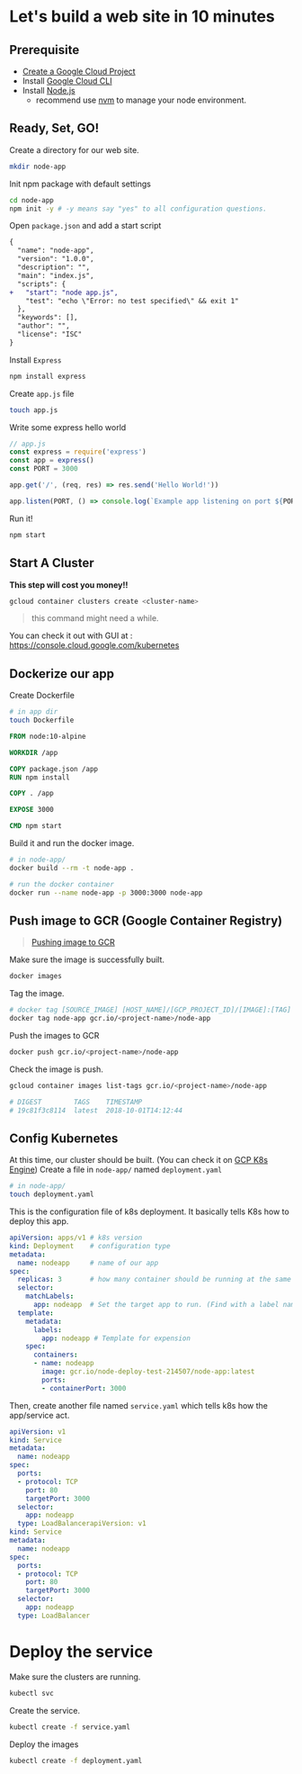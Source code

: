 # Let's build a web site in 10 minutes

## Prerequisite

- [Create a Google Cloud Project][link:create-gcp-project]
- Install [Google Cloud CLI][link:gcloud-cli]
- Install [Node.js][link:node_js]
    - recommend use [nvm][link:nvm] to manage your node environment.

[link:create-gcp-project]:https://cloud.google.com/resource-manager/docs/creating-managing-projects
[link:gcloud-cli]:https://cloud.google.com/pubsub/docs/quickstart-cli
[link:node_js]:https://nodejs.org/en/
[link:nvm]:https://github.com/creationix/nvm


## Ready, Set, GO!

Create a directory for our web site.

```sh
mkdir node-app
```

Init npm package with default settings
```sh
cd node-app
npm init -y # -y means say "yes" to all configuration questions.
```

Open `package.json` and add a start script

```diff
{
  "name": "node-app",
  "version": "1.0.0",
  "description": "",
  "main": "index.js",
  "scripts": {
+   "start": "node app.js",
    "test": "echo \"Error: no test specified\" && exit 1"
  },
  "keywords": [],
  "author": "",
  "license": "ISC"
}
```

Install `Express`

```sh
npm install express
```

Create `app.js` file

```sh
touch app.js
```

Write some express hello world

```javascript
// app.js
const express = require('express')
const app = express()
const PORT = 3000

app.get('/', (req, res) => res.send('Hello World!'))

app.listen(PORT, () => console.log(`Example app listening on port ${PORT}!`))
```

Run it!
```sh
npm start
```


## Start A Cluster

__This step will cost you money!!__

```sh
gcloud container clusters create <cluster-name>
```
> this command might need a while.

You can check it out with GUI at : https://console.cloud.google.com/kubernetes


## Dockerize our app

Create Dockerfile
```sh
# in app dir
touch Dockerfile
```

```dockerfile
FROM node:10-alpine

WORKDIR /app

COPY package.json /app
RUN npm install

COPY . /app

EXPOSE 3000

CMD npm start
```

Build it and run the docker image.
```sh
# in node-app/
docker build --rm -t node-app .

# run the docker container
docker run --name node-app -p 3000:3000 node-app
```

## Push image to GCR (Google Container Registry)

> [Pushing image to GCR][link:gcr-usage]

Make sure the image is successfully built.
```sh
docker images
```

Tag the image.
```sh
# docker tag [SOURCE_IMAGE] [HOST_NAME]/[GCP_PROJECT_ID]/[IMAGE]:[TAG]
docker tag node-app gcr.io/<project-name>/node-app
```

Push the images to GCR
```sh
docker push gcr.io/<project-name>/node-app
```

Check the image is push.
```sh
gcloud container images list-tags gcr.io/<project-name>/node-app

# DIGEST        TAGS    TIMESTAMP
# 19c81f3c8114  latest  2018-10-01T14:12:44
```

[link:gcr-usage]:https://cloud.google.com/container-registry/docs/pushing-and-pulling?hl=en_US&_ga=2.46868133.-386356805.1537960264


## Config Kubernetes
At this time, our cluster should be built. (You can check it on [GCP K8s Engine][link:gcp-k8s-eng])
Create a file in `node-app/` named `deployment.yaml`

```sh
# in node-app/
touch deployment.yaml
```
This is the configuration file of k8s deployment. It basically tells K8s how to deploy this app.

```yaml
apiVersion: apps/v1 # k8s version
kind: Deployment    # configuration type
metadata:
  name: nodeapp     # name of our app
spec:
  replicas: 3       # how many container should be running at the same time. In GCP, the minimun is 3.
  selector:
    matchLabels:
      app: nodeapp  # Set the target app to run. (Find with a label named "app" with the value "nodeapp")
  template:
    metadata:
      labels:
        app: nodeapp # Template for expension
    spec:
      containers:
      - name: nodeapp
        image: gcr.io/node-deploy-test-214507/node-app:latest
        ports:
        - containerPort: 3000
```

Then, create another file named `service.yaml` which tells k8s how the app/service act.

```yaml
apiVersion: v1
kind: Service
metadata:
  name: nodeapp
spec:
  ports:
  - protocol: TCP
    port: 80
    targetPort: 3000
  selector:
    app: nodeapp
  type: LoadBalancerapiVersion: v1
kind: Service
metadata:
  name: nodeapp
spec:
  ports:
  - protocol: TCP
    port: 80
    targetPort: 3000
  selector:
    app: nodeapp
  type: LoadBalancer
```

# Deploy the service

Make sure the clusters are running.

```sh
kubectl svc
```

Create the service.
```sh
kubectl create -f service.yaml
```

Deploy the images
```sh
kubectl create -f deployment.yaml
```




[link:gcp-k8s-eng]:https://console.cloud.google.com/kubernetes/